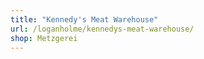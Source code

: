 ```yaml
---
title: "Kennedy's Meat Warehouse"
url: /loganholme/kennedys-meat-warehouse/
shop: Metzgerei
---
```

